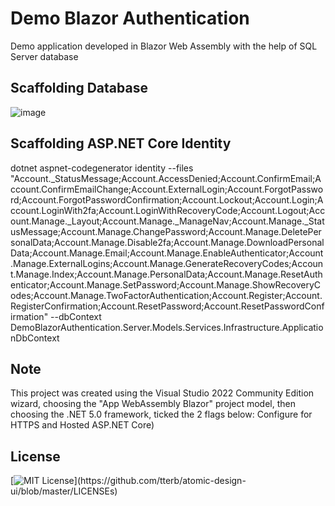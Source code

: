 # Demo Blazor Authentication

Demo application developed in Blazor Web Assembly with the help of SQL Server database

## Scaffolding Database

![image](https://user-images.githubusercontent.com/49655304/151779519-fc9ade9a-4236-4bcb-a7ea-69060b8a91ca.png)

## Scaffolding ASP.NET Core Identity

dotnet aspnet-codegenerator identity --files "Account._StatusMessage;Account.AccessDenied;Account.ConfirmEmail;Account.ConfirmEmailChange;Account.ExternalLogin;Account.ForgotPassword;Account.ForgotPasswordConfirmation;Account.Lockout;Account.Login;Account.LoginWith2fa;Account.LoginWithRecoveryCode;Account.Logout;Account.Manage._Layout;Account.Manage._ManageNav;Account.Manage._StatusMessage;Account.Manage.ChangePassword;Account.Manage.DeletePersonalData;Account.Manage.Disable2fa;Account.Manage.DownloadPersonalData;Account.Manage.Email;Account.Manage.EnableAuthenticator;Account.Manage.ExternalLogins;Account.Manage.GenerateRecoveryCodes;Account.Manage.Index;Account.Manage.PersonalData;Account.Manage.ResetAuthenticator;Account.Manage.SetPassword;Account.Manage.ShowRecoveryCodes;Account.Manage.TwoFactorAuthentication;Account.Register;Account.RegisterConfirmation;Account.ResetPassword;Account.ResetPasswordConfirmation" --dbContext DemoBlazorAuthentication.Server.Models.Services.Infrastructure.ApplicationDbContext

## Note

This project was created using the Visual Studio 2022 Community Edition wizard, choosing the "App WebAssembly Blazor" project model, then choosing the .NET 5.0 framework, ticked the 2 flags below: Configure for HTTPS and Hosted ASP.NET Core)

## License

[![MIT License](https://img.shields.io/apm/l/atomic-design-ui.svg?)](https://github.com/tterb/atomic-design-ui/blob/master/LICENSEs)

